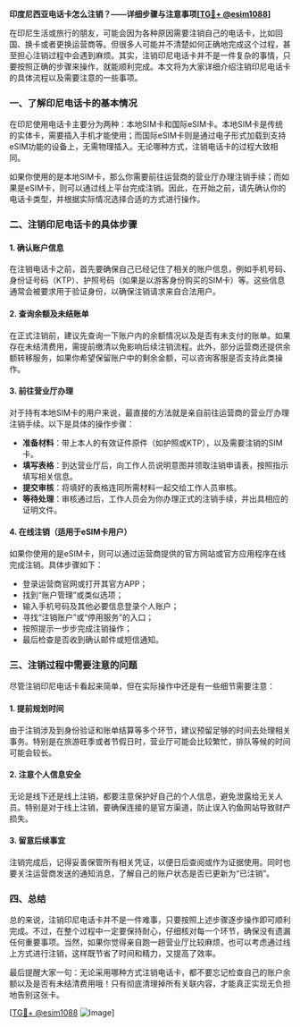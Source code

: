 **印度尼西亚电话卡怎么注销？——详细步骤与注意事项[[TG💪+ @esim1088](https://t.me/s/esim1088)]**

在印尼生活或旅行的朋友，可能会因为各种原因需要注销自己的电话卡，比如回国、换卡或者更换运营商等。但很多人可能并不清楚如何正确地完成这个过程，甚至担心注销过程中会遇到麻烦。其实，注销印尼电话卡并不是一件复杂的事情，只要按照正确的步骤来操作，就能顺利完成。本文将为大家详细介绍注销印尼电话卡的具体流程以及需要注意的一些事项。

### **一、了解印尼电话卡的基本情况**

在印尼使用电话卡主要分为两种：本地SIM卡和国际eSIM卡。本地SIM卡是传统的实体卡，需要插入手机才能使用；而国际eSIM卡则是通过电子形式加载到支持eSIM功能的设备上，无需物理插入。无论哪种方式，注销电话卡的过程大致相同。

如果你使用的是本地SIM卡，那么你需要前往运营商的营业厅办理注销手续；而如果是eSIM卡，则可以通过线上平台完成注销。因此，在开始之前，请先确认你的电话卡类型，并根据实际情况选择合适的方式进行操作。

### **二、注销印尼电话卡的具体步骤**

#### **1. 确认账户信息**
在注销电话卡之前，首先要确保自己已经记住了相关的账户信息，例如手机号码、身份证号码（KTP）、护照号码（如果是以游客身份购买的SIM卡）等。这些信息通常会被要求用于验证身份，以确保注销请求来自合法用户。

#### **2. 查询余额及未结账单**
在正式注销前，建议先查询一下账户内的余额情况以及是否有未支付的账单。如果存在未结清费用，需提前缴清以免影响后续注销流程。此外，部分运营商还提供余额转移服务，如果你希望保留账户中的剩余金额，可以咨询客服是否支持此类操作。

#### **3. 前往营业厅办理**
对于持有本地SIM卡的用户来说，最直接的方法就是亲自前往运营商的营业厅办理注销手续。以下是具体的操作步骤：
- **准备材料**：带上本人的有效证件原件（如护照或KTP），以及需要注销的SIM卡。
- **填写表格**：到达营业厅后，向工作人员说明意图并领取注销申请表，按照指示填写相关信息。
- **提交审核**：将填好的表格连同所需材料一起交给工作人员审核。
- **等待处理**：审核通过后，工作人员会为你办理正式的注销手续，并出具相应的证明文件。

#### **4. 在线注销（适用于eSIM卡用户）**
如果你使用的是eSIM卡，则可以通过运营商提供的官方网站或官方应用程序在线完成注销。具体步骤如下：
- 登录运营商官网或打开其官方APP；
- 找到“账户管理”或类似选项；
- 输入手机号码及其他必要信息登录个人账户；
- 寻找“注销账户”或“停用服务”的入口；
- 按照提示一步步完成注销操作；
- 最后检查是否收到确认邮件或短信通知。

### **三、注销过程中需要注意的问题**

尽管注销印尼电话卡看起来简单，但在实际操作中还是有一些细节需要注意：

#### **1. 提前规划时间**
由于注销涉及到身份验证和账单结算等多个环节，建议预留足够的时间去处理相关事务。特别是在旅游旺季或者节假日时，营业厅可能会比较繁忙，排队等候的时间可能会较长。

#### **2. 注意个人信息安全**
无论是线下还是线上注销，都要注意保护好自己的个人信息，避免泄露给无关人员。特别是对于线上注销，要确保连接的是官方渠道，防止误入钓鱼网站导致财产损失。

#### **3. 留意后续事宜**
注销完成后，记得妥善保管所有相关凭证，以便日后查阅或作为证据使用。同时也要关注运营商发送的通知消息，了解自己的账户状态是否已更新为“已注销”。

### **四、总结**

总的来说，注销印尼电话卡并不是一件难事，只要按照上述步骤逐步操作即可顺利完成。不过，在整个过程中一定要保持耐心，仔细核对每一个环节，确保没有遗漏任何重要事项。当然，如果你觉得亲自跑一趟营业厅比较麻烦，也可以考虑通过线上方式进行注销，这样既节省了时间和精力，又提高了效率。

最后提醒大家一句：无论采用哪种方式注销电话卡，都不要忘记检查自己的账户余额以及是否有未结清费用哦！只有彻底清理掉所有关联内容，才能真正实现无负担地告别这张卡。

[[TG💪+ @esim1088](https://t.me/s/esim1088) ![Image](https://i.postimg.cc/4NQfJmqS/Snipaste-2025-05-13-00-14-12.png)]